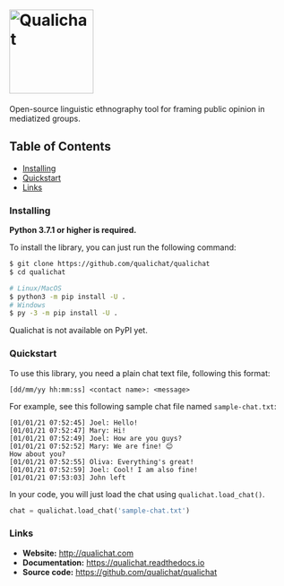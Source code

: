 # <img alt="Qualichat" src="branding/logo/qualichat-logo.png" height="150">

Open-source linguistic ethnography tool for framing public opinion in mediatized groups.


## Table of Contents

- [Installing](#installing)
- [Quickstart](#quickstart)
- [Links](#links)


### Installing

**Python 3.7.1 or higher is required.**

To install the library, you can just run the following command:
```sh
$ git clone https://github.com/qualichat/qualichat
$ cd qualichat

# Linux/MacOS
$ python3 -m pip install -U .
# Windows
$ py -3 -m pip install -U .
```

Qualichat is not available on PyPI yet.


### Quickstart

To use this library, you need a plain chat text file, following this format:

```
[dd/mm/yy hh:mm:ss] <contact name>: <message>
```

For example, see this following sample chat file named `sample-chat.txt`:

```
[01/01/21 07:52:45] Joel: Hello!
[01/01/21 07:52:47] Mary: Hi!
[01/01/21 07:52:49] Joel: How are you guys?
[01/01/21 07:52:52] Mary: We are fine! 😊
How about you?
[01/01/21 07:52:55] Oliva: Everything's great!
[01/01/21 07:52:59] Joel: Cool! I am also fine!
[01/01/21 07:53:03] John left
```

In your code, you will just load the chat using `qualichat.load_chat()`.

```py
chat = qualichat.load_chat('sample-chat.txt')
```


### Links

- **Website:** http://qualichat.com
- **Documentation:** https://qualichat.readthedocs.io
- **Source code:** https://github.com/qualichat/qualichat

